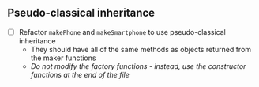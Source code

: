 ## Pseudo-classical inheritance
* [ ] Refactor `makePhone` and `makeSmartphone` to use pseudo-classical inheritance
  * They should have all of the same methods as objects returned from the maker functions
  * _Do not modify the factory functions - instead, use the constructor functions at the end of the file_
